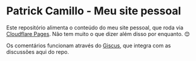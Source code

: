 # Patrick Camillo - Meu site pessoal

Este repositório alimenta o conteúdo do meu site pessoal, que roda via [Cloudflare Pages](https://pages.cloudflare.com/). Não tem muito o que dizer além disso por enquanto. 😊

Os comentários funcionam através do [Giscus](https://giscus.app/), que integra com as discussões aqui do repo.